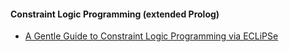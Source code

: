 #### Constraint Logic Programming (extended Prolog)

* [A Gentle Guide to Constraint Logic Programming via ECLiPSe](http://anclp.pl)
